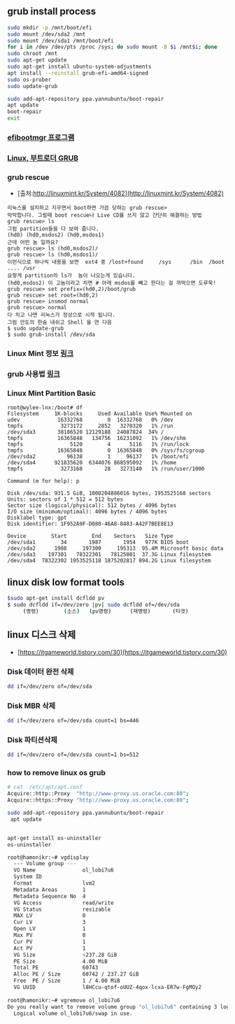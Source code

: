 ## grub install process 
```bash
sudo mkdir -p /mnt/boot/efi
sudo mount /dev/sda2 /mnt
sudo mount /dev/sda1 /mnt/boot/efi
for i in /dev /dev/pts /proc /sys; do sudo mount -B $i /mnt$i; done
sudo chroot /mnt
sudo apt-get update
sudo apt-get install ubuntu-system-adjustments
apt install --reinstall grub-efi-amd64-signed
sudo os-prober
sudo update-grub

sudo add-apt-repository ppa.yannubuntu/boot-repair 
apt update
boot-repair 
exit
```
### [efibootmgr 프로그램](https://wiki.gentoo.org/wiki/Efibootmgr/ko)
### [Linux, 부트로더 GRUB](https://m.blog.naver.com/PostView.nhn?blogId=dudwo567890&logNo=130158001734&proxyReferer=https%3A%2F%2Fwww.google.com%2F)
### grub rescue
* [출처:http://linuxmint.kr/System/4082](http://linuxmint.kr/System/4082)
```
리눅스를 설치하고 지우면서 boot하면 가끔 당하는 grub rescue>
막막합니다. 그럴때 boot rescue나 Live CD를 쓰지 않고 간단히 해결하는 방법
grub rescue> ls
그럼 partition들을 다 보여 줍니다.
(hd0) (hd0,msdos2) (hd0,msdos1)
근데 어떤 놈 일까요?
grub rescue> ls (hd0,msdos2)/
grub rescue> ls (hd0,msdos1)/
이런식으로 하나씩 내용을 보면  ext4 중 /lost+found     /sys      /bin  /boot .... /usr
요렇게 partition의 ls가  놈이 나오는게 있습니다.
(hd0,msdos2) 이 고놈이라고 치면 # 아래 msdos를 빼고 한다는 걸 까먹으면 도루묵!
grub rescue> set prefix=(hd0,2)/boot/grub
grub rescue> set root=(hd0,2)
grub rescue> insmod normal
grub rescue> normal
다 치고 나면 리눅스가 정상으로 시작 됩니다.
그럼 안도의 한숨 내쉬고 Shell 을 연 다음
$ sudo update-grub
$ sudo grub-install /dev/sda

```
### Linux Mint 정보 [링크](http://blog.daum.net/bagjunggyu/311)

### grub 사용법 [링크](https://121202.tistory.com/60)

### Linux Mint Partition Basic
```
root@wylee-lnx:/boot# df
Filesystem     1K-blocks     Used Available Use% Mounted on
udev            16332768        0  16332768   0% /dev
tmpfs            3273172     2852   3270320   1% /run
/dev/sda3       38186520 12129188  24087824  34% /
tmpfs           16365848   134756  16231092   1% /dev/shm
tmpfs               5120        4      5116   1% /run/lock
tmpfs           16365848        0  16365848   0% /sys/fs/cgroup
/dev/sda2          96138        1     96137   1% /boot/efi
/dev/sda4      921835620  6344076 868595092   1% /home
tmpfs            3273168       28   3273140   1% /run/user/1000

```
```
Command (m for help): p

Disk /dev/sda: 931.5 GiB, 1000204886016 bytes, 1953525168 sectors
Units: sectors of 1 * 512 = 512 bytes
Sector size (logical/physical): 512 bytes / 4096 bytes
I/O size (minimum/optimal): 4096 bytes / 4096 bytes
Disklabel type: gpt
Disk identifier: 1F952A9F-D080-46A8-8483-A42F7BEE8E13

Device        Start        End    Sectors   Size Type
/dev/sda1        34       1987       1954   977K BIOS boot
/dev/sda2      1988     197300     195313  95.4M Microsoft basic data
/dev/sda3    197301   78322301   78125001  37.3G Linux filesystem
/dev/sda4  78322302 1953525118 1875202817 894.2G Linux filesystem

```
## linux disk low format tools
```bash
$sudo apt-get install dcfldd pv
$ sudo dcfldd if=/dev/zero |pv| sudo dcfldd of=/dev/sda
     (명령)        (소스)   (pv명령)      (재명령)       (타겟)
```
## linux 디스크 삭제
* [https://itgameworld.tistory.com/30](https://itgameworld.tistory.com/30)
### Disk 데이터 완전 삭제
```bash
dd if=/dev/zero of=/dev/sda
```
### Disk MBR  삭제
```bash
dd if=/dev/zero of=/dev/sda count=1 bs=446
```

### Disk 파티션삭제
```bash
dd if=/dev/zero of=/dev/sda count=1 bs=512
```

### how to remove linux os grub 
```bash
# cat  /etc/apt/apt.conf
Acquire::http::Proxy  "http://www-proxy.us.oracle.com:80";
Acquire::https::Proxy "http://www-proxy.us.oracle.com:80";

sudo add-apt-repository ppa.yannubuntu/boot-repair 
 apt update


apt-get install os-uninstaller
os-uninstaller 

```
```bash
root@hamonikr:~# vgdisplay
  --- Volume group ---
  VG Name               ol_lobi7u6
  System ID             
  Format                lvm2
  Metadata Areas        1
  Metadata Sequence No  4
  VG Access             read/write
  VG Status             resizable
  MAX LV                0
  Cur LV                3
  Open LV               1
  Max PV                0
  Cur PV                1
  Act PV                1
  VG Size               <237.28 GiB
  PE Size               4.00 MiB
  Total PE              60743
  Alloc PE / Size       60742 / 237.27 GiB
  Free  PE / Size       1 / 4.00 MiB
  VG UUID               l8HCcu-qtof-oUUZ-4qox-lcxa-ER7w-FgMOy2
   
root@hamonikr:~# vgremove ol_lobi7u6
Do you really want to remove volume group "ol_lobi7u6" containing 3 logical volumes? [y/n]: y
  Logical volume ol_lobi7u6/swap in use.

```
